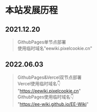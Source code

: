 # 本站发展历程

## 2021.12.20

> GithubPages单节点部署  
> 使用临时域名"eewiki.pixelcookie.cn"

## 2022.06.03

> GithubPages&Vercel双节点部署  
> Vercel使用临时域名👇  
> "https://eewiki.pixelcookie.cn"  
> GithubPages使用临时域名👇  
> "https://ee-wiki.github.io/EE-Wiki"
